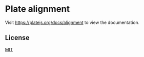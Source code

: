# Plate alignment

Visit https://platejs.org/docs/alignment to view the documentation.

## License

[MIT](../../LICENSE)
